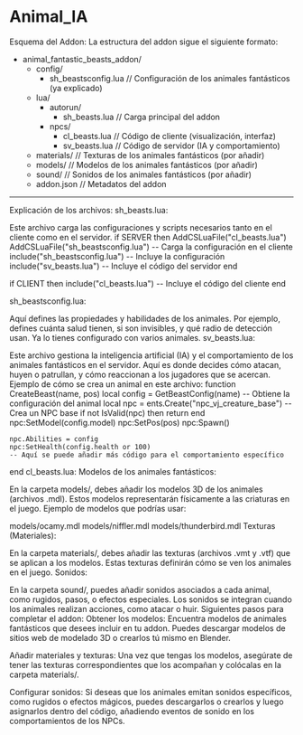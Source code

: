 # Animal_IA
Esquema del Addon:
La estructura del addon sigue el siguiente formato:
- animal_fantastic_beasts_addon/
  - config/
    - sh_beastsconfig.lua         // Configuración de los animales fantásticos (ya explicado)
  - lua/
    - autorun/
      - sh_beasts.lua             // Carga principal del addon
    - npcs/
      - cl_beasts.lua             // Código de cliente (visualización, interfaz)
      - sv_beasts.lua             // Código de servidor (IA y comportamiento)
  - materials/                    // Texturas de los animales fantásticos (por añadir)
  - models/                       // Modelos de los animales fantásticos (por añadir)
  - sound/                        // Sonidos de los animales fantásticos (por añadir)
  - addon.json                    // Metadatos del addon

______________________________________________________________________________________________________

Explicación de los archivos:
sh_beasts.lua:

Este archivo carga las configuraciones y scripts necesarios tanto en el cliente como en el servidor.
if SERVER then
    AddCSLuaFile("cl_beasts.lua")
    AddCSLuaFile("sh_beastsconfig.lua")  -- Carga la configuración en el cliente
    include("sh_beastsconfig.lua")       -- Incluye la configuración
    include("sv_beasts.lua")             -- Incluye el código del servidor
end

if CLIENT then
    include("cl_beasts.lua")             -- Incluye el código del cliente
end

sh_beastsconfig.lua:

Aquí defines las propiedades y habilidades de los animales. Por ejemplo, defines cuánta salud tienen, si son invisibles, y qué radio de detección usan. Ya lo tienes configurado con varios animales.
sv_beasts.lua:

Este archivo gestiona la inteligencia artificial (IA) y el comportamiento de los animales fantásticos en el servidor. Aquí es donde decides cómo atacan, huyen o patrullan, y cómo reaccionan a los jugadores que se acercan.
Ejemplo de cómo se crea un animal en este archivo:
function CreateBeast(name, pos)
    local config = GetBeastConfig(name)  -- Obtiene la configuración del animal
    local npc = ents.Create("npc_vj_creature_base") -- Crea un NPC base
    if not IsValid(npc) then return end
    npc:SetModel(config.model)
    npc:SetPos(pos)
    npc:Spawn()

    npc.Abilities = config
    npc:SetHealth(config.health or 100)
    -- Aquí se puede añadir más código para el comportamiento específico
end
cl_beasts.lua:
Modelos de los animales fantásticos:

En la carpeta models/, debes añadir los modelos 3D de los animales (archivos .mdl). Estos modelos representarán físicamente a las criaturas en el juego.
Ejemplo de modelos que podrías usar:

models/ocamy.mdl
models/niffler.mdl
models/thunderbird.mdl
Texturas (Materiales):

En la carpeta materials/, debes añadir las texturas (archivos .vmt y .vtf) que se aplican a los modelos. Estas texturas definirán cómo se ven los animales en el juego.
Sonidos:

En la carpeta sound/, puedes añadir sonidos asociados a cada animal, como rugidos, pasos, o efectos especiales. Los sonidos se integran cuando los animales realizan acciones, como atacar o huir.
Siguientes pasos para completar el addon:
Obtener los modelos: Encuentra modelos de animales fantásticos que desees incluir en tu addon. Puedes descargar modelos de sitios web de modelado 3D o crearlos tú mismo en Blender.

Añadir materiales y texturas: Una vez que tengas los modelos, asegúrate de tener las texturas correspondientes que los acompañan y colócalas en la carpeta materials/.

Configurar sonidos: Si deseas que los animales emitan sonidos específicos, como rugidos o efectos mágicos, puedes descargarlos o crearlos y luego asignarlos dentro del código, añadiendo eventos de sonido en los comportamientos de los NPCs.




